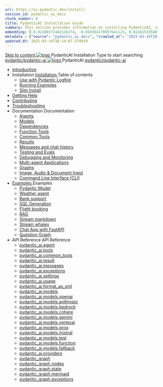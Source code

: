 ```yaml
---
url: https://ai.pydantic.dev/install/
session_id: pydantic_ai_docs
chunk_number: 0
title: PydanticAI Installation Guide
summary: This section provides information on installing PydanticAI, including how to use it with Pydantic Logfire, running examples, and options for a slim install.
embedding: [-0.02288372442126274, -0.010354178957641125, 0.022615335881710052, -0.027432218194007874, 0.02058122679591179, 0.007712662685662508, -0.04921413213014603, 0.01494504977017641, -0.0021947892382740974, 0.01399156078696251, 0.006211800966411829, -0.07983877509832382, -0.024861330166459084, -0.029805345460772514, 0.03415607661008835, 0.01341240480542183, -0.035653408616781235, 0.007310078479349613, -0.005569079425185919, 0.056220509111881256, 0.061757802963256836, 0.0026715334970504045, 0.007952800951898098, 0.014146944507956505, 0.002359001198783517, 0.009421879425644875, 0.00010958496568491682, 0.049468398094177246, 0.012628425844013691, -0.0389588363468647, 0.030652889981865883, -0.015778468921780586, -0.028647033497691154, 0.010559002868831158, 0.020482346415519714, 0.013920932076871395, 0.0009428941993974149, 0.01121584977954626, -0.00729595310986042, 0.026273906230926514, 0.019211027771234512, -0.05232179909944534, 0.03703773021697998, 0.006194144021719694, -0.06938571482896805, 0.003379587084054947, -0.004700345452874899, 0.028110254555940628, 0.005932817235589027, -0.006642636843025684, -0.08571508526802063, 0.006995780393481255, -0.04198174551129341, 0.00524065550416708, -0.018547117710113525, -0.012141087092459202, -0.027799487113952637, 0.023180365562438965, -0.003464341629296541, -0.03079414740204811, 0.016442378982901573, -0.006201206706464291, -0.015001553110778332, 0.07345393300056458, -0.04740603640675545, -0.004760379903018475, -0.0730019062757492, 0.024381054565310478, -0.06401792913675308, -0.026401037350296974, 0.033986568450927734, 0.035851169377565384, -0.03350629284977913, -0.0733974277973175, -0.023491131141781807, -0.023109735921025276, 0.034692857414484024, 0.09978433698415756, -0.012268219143152237, -0.0626053512096405, -0.008849785663187504, 0.04494815692305565, -0.008383636362850666, -0.017134541645646095, -0.021004999056458473, -0.0298335961997509, -0.01793970912694931, -0.0020447031129151583, -0.015439450740814209, -0.024677695706486702, -0.010855643078684807, -7.300146535271779e-05, -0.034805864095687866, -0.007804479915648699, 0.0783131942152977, 0.012162275612354279, 0.014090441167354584, 0.011780880391597748, -0.00435779569670558, 0.021358143538236618, 0.023957282304763794, -0.04836658760905266, -0.05528820678591728, 0.028562277555465698, 0.023816024884581566, -0.005265375599265099, 0.020468220114707947, -0.02449406124651432, -0.009944532066583633, 0.013751422986388206, -0.11967340111732483, -0.02842102013528347, -0.029607584699988365, 0.02508734166622162, -0.07074178755283356, 0.009824463166296482, 0.012910940684378147, 0.0018027996411547065, 0.011823257431387901, -0.05639001727104187, -0.037009481340646744, -0.002150646410882473, 0.02186666987836361, 0.02359001152217388, 0.04359208419919014, 0.010996900498867035, -0.010262361727654934, -0.035794664174318314, -0.04610646888613701, -0.01587734930217266, 0.01141361054033041, 0.0014982130378484726, 0.0372919961810112, -0.03274350240826607, 0.0008749139960855246, -0.020425843074917793, -0.03472110629081726, -0.005046426318585873, -0.02829388901591301, 0.04116245359182358, 0.04107769951224327, -0.03274350240826607, -0.012903877533972263, 0.03813954070210457, -0.031415682286024094, 0.010198796167969704, -0.02391490526497364, -0.01488854642957449, -0.037970032542943954, 0.013751422986388206, 0.03788527846336365, 0.018617745488882065, -0.029494578018784523, -0.038167793303728104, -0.03537089377641678, 0.020665980875492096, 0.03034212440252304, 0.01786908134818077, 0.010523688048124313, -0.04675625264644623, -0.02275659330189228, 0.06848166137933731, -0.0356251560151577, -0.006208269856870174, -0.035794664174318314, -0.015086307190358639, -0.050626710057258606, -0.016795523464679718, -0.0559379942715168, -0.048762109130620956, -0.015637211501598358, -0.02740396559238434, -0.008108183741569519, -0.0011900949757546186, 0.0161457397043705, -0.021753663197159767, -0.014747289009392262, -0.019832560792565346, -0.019465291872620583, -0.04579570144414902, -0.028406895697116852, 0.0005862188409082592, -0.046643245965242386, -0.02989009954035282, -0.0017930881585925817, -0.015538331121206284, -0.012677866034209728, 0.014634283259510994, -0.033478040248155594, 0.07079828530550003, 0.013207581825554371, 0.03133092820644379, 0.03644445165991783, 0.02577950432896614, 0.028788290917873383, -0.02751697227358818, 0.06062774360179901, -0.017798451706767082, 0.015439450740814209, 0.01929578185081482, -0.008821534924209118, 0.0007958980859257281, 0.02172541245818138, 0.011300604790449142, 0.006967529188841581, -0.029466327279806137, 0.014104567468166351, 0.0011406547855585814, -0.014252888038754463, -0.0339583158493042, 0.0509374774992466, -0.05189802870154381, 0.02977709285914898, -0.0015785532305017114, -0.028915422037243843, 0.003388415789231658, -0.05297158285975456, 0.0028198540676385164, 0.004619122017174959, 0.0327717550098896, -0.03452334553003311, 0.058424126356840134, 0.024734199047088623, -0.011547805741429329, -0.010749700479209423, 0.015213439241051674, 0.04972266033291817, -0.059384677559137344, 0.021965550258755684, 0.028067877516150475, 0.009831526316702366, 0.02025633305311203, -0.021824292838573456, 0.00262739066965878, 0.010424807667732239, -0.04766029864549637, 0.017840828746557236, 0.0026697679422795773, 0.010142292827367783, -0.00553023349493742, -0.0014302327763289213, -0.004555556457489729, 0.011102844029664993, 0.02186666987836361, 0.0221774373203516, -0.0002688308013603091, -0.012465979903936386, -0.03765926510095596, 0.033647552132606506, 0.04556968808174133, 0.045936957001686096, -0.020496470853686333, 0.014902672730386257, -0.0027403966523706913, -0.0008771211723797023, -0.029409823939204216, -0.02700844593346119, -0.00697812344878912, -0.0385633148252964, 0.01658363826572895, -0.005286564119160175, 0.02623152919113636, -0.015241690911352634, -0.007465462200343609, -0.0029416887555271387, -0.025751253589987755, -0.023575887084007263, 0.02789836749434471, -0.05144600197672844, -0.034184329211711884, 0.03537089377641678, 0.03280000388622284, 0.0655435100197792, -0.011512490920722485, -0.04051266610622406, 0.02623152919113636, -0.006677951198071241, 0.03528613969683647, 0.009718519635498524, 0.0023395782336592674, -0.0017895566998049617, -0.008086995221674442, 0.04983566701412201, 0.02320861630141735, 0.0059186918660998344, 0.0426880344748497, -0.004022309090942144, -0.022587083280086517, -0.01418225932866335, -0.0005906331934966147, 0.024776576086878777, 0.022728340700268745, 0.026386911049485207, -0.033082518726587296, 0.028844794258475304, -0.018504740670323372, 0.059836700558662415, 0.024974336847662926, 0.022544706240296364, -0.012013955041766167, 0.043111808598041534, 0.006988717708736658, -0.010121104307472706, -0.01552420575171709, -0.002770413877442479, 0.010785014368593693, -0.006953403353691101, -0.0074301473796367645, 0.048140574246644974, -0.04071042686700821, -0.03576641529798508, 0.017247548326849937, -0.003676227992400527, -0.04172748327255249, -0.0186459980905056, -0.03692472726106644, 0.06051473692059517, -0.034692857414484024, 0.04525892063975334, -0.037065982818603516, -0.05831111967563629, -0.0546666756272316, 0.041953496634960175, 0.013920932076871395, -0.0771266296505928, -0.007232387084513903, 0.021541777998209, -0.015128684230148792, -0.022544706240296364, -0.00906873494386673, 0.022911975160241127, -0.02572300098836422, -0.010664945468306541, 0.03299776464700699, -0.010601379908621311, -0.025878384709358215, -0.01632937416434288, 0.011448925361037254, -0.016188116744160652, 0.03901533782482147, -0.05613575503230095, -0.04661499336361885, -0.056559525430202484, -0.02378777228295803, -0.009591388516128063, 0.010989838279783726, 0.00013088395644444972, 0.03135917708277702, -0.005865720100700855, 0.0069251516833901405, -0.018179846927523613, 0.001274849520996213, 0.010156418196856976, 0.030511632561683655, -0.016216367483139038, -0.008694402873516083, 0.00043260128586553037, -0.02751697227358818, -0.027488721534609795, 0.024027910083532333, -0.0679166316986084, -0.001106223207898438, -0.004347201436758041, -0.0028940141201019287, -0.009372439235448837, 0.014803792349994183, -0.01743118278682232, -0.022841347381472588, 0.010474247857928276, 0.0063495272770524025, 0.02577950432896614, -0.0073242043145000935, 6.417286931537092e-05, -0.025609996169805527, -0.028279762715101242, -0.025115594267845154, -0.03144393116235733, -0.0018751941388472915, -0.004626185167580843, 0.028788290917873383, 0.015128684230148792, 0.0023784241639077663, 0.010848580859601498, 0.014846169389784336, 0.0393543541431427, 0.013285273686051369, -0.004160034935921431, 0.014408270828425884, -0.002011154545471072, 0.061362285166978836, 0.0704592689871788, -0.03234798088669777, -0.008214127272367477, -0.007493713404983282, 0.015792595222592354, 0.0020288117229938507, -0.009909218177199364, 0.006229458376765251, 0.06802964210510254, 0.017374679446220398, -0.004604996182024479, 0.004431955981999636, -0.016513008624315262, -0.0015211673453450203, -0.0014346471289172769, 0.03034212440252304, 0.07283239811658859, 0.027728859335184097, -0.005244187079370022, -0.023900778964161873, 0.03678346797823906, -0.025242725387215614, 0.019592422991991043, -0.04045616462826729, -0.024211546406149864, -0.05195453017950058, 0.018080968409776688, 0.031217919662594795, 0.022163311019539833, 0.03350629284977913, -0.019691303372383118, -0.07260638475418091, -0.04020190238952637, -0.01237416174262762, -0.07757864892482758, 0.06011921539902687, 0.06865117698907852, -0.02642928995192051, 0.010205858387053013, -0.050824470818042755, 0.004439018666744232, 0.01594797894358635, 0.060797251760959625, 0.0013613697374239564, 0.013193455524742603, -0.02829388901591301, -0.007613782305270433, 0.030850650742650032, 0.00705581484362483, 0.019535919651389122, 0.027531098574399948, -0.05195453017950058, -0.04164272919297218, 0.03155693784356117, -0.013843241147696972, -0.027305085211992264, 0.009330062195658684, -0.031980711966753006, -0.014662534929811954, -0.024070287123322487, 0.007024032063782215, 0.0012059863656759262, -0.009082861244678497, 0.019959693774580956, -0.023067358881235123, -0.05362137034535408, 0.06763412058353424, -0.006430750247091055, 0.04997692257165909, -0.0016518306219950318, 0.06028872728347778, 0.022982604801654816, -0.05955418571829796, 0.027827739715576172, -0.007691474165767431, -0.016173990443348885, 0.03695297613739967, -0.0024190356489270926, 0.008510767482221127, 0.0014037470100447536, 0.02989009954035282, -0.041049446910619736, -0.021329890936613083, -0.02270008996129036, -0.02262946031987667, -0.0257088765501976, 0.03226322680711746, 0.026980193331837654, -0.027799487113952637, -0.004481396172195673, 0.02320861630141735, -0.016682516783475876, -0.00820000097155571, 0.01311576459556818, 0.011463050730526447, 0.07108080387115479, -0.010431870818138123, -0.03466460481286049, 0.0005517873214557767, 0.0263021569699049, -0.021075626835227013, 0.00671679712831974, 0.050965726375579834, -0.018151596188545227, 0.026217402890324593, 0.004036434926092625, -0.0434790775179863, -0.0010453059803694487, -0.015919726341962814, -0.005403101444244385, -0.004615590907633305, -0.015227564610540867, -0.017515936866402626, 0.037009481340646744, 0.0036903538275510073, -0.028435146436095238, 0.0066037909127771854, -0.00589750288054347, -0.005982257425785065, 0.035144880414009094, -0.04152972251176834, -0.017798451706767082, 0.0012086349306628108, 0.03099190816283226, 0.02500258758664131, 0.032687000930309296, -0.00450258469209075, 0.02391490526497364, 0.0033177868463099003, -0.00116184342186898, 0.02462119236588478, -0.03870457038283348, -0.008870975114405155, 0.005667959339916706, 0.010234110057353973, -0.019564172253012657, -0.034495096653699875, -0.023632390424609184, -0.019945567473769188, -0.0205105971544981, 0.016513008624315262, -0.0011591948568820953, 0.01613161340355873, -0.008609647862613201, -0.06949871778488159, 0.010954523459076881, 0.001389621291309595, 0.0005694445571862161, -0.04398760199546814, -0.024084413424134254, -0.010933334939181805, 0.014648408629000187, -0.02616089954972267, 0.009238244034349918, 0.00189638277515769, 0.009577262215316296, 0.013779674656689167, 0.005067614838480949, -0.0033266155514866114, 0.018095092847943306, 0.0802907943725586, -0.019196901470422745, 0.011463050730526447, -0.027220331132411957, 0.016809649765491486, 0.023745395243167877, -0.018928512930870056, -0.018631871789693832, 0.021499400958418846, -0.002217743778601289, 0.005999914836138487, -0.021428771317005157, 0.021315766498446465, 0.023759521543979645, -0.019182777032256126, 0.032884757965803146, 0.037009481340646744, -0.013680794276297092, -0.04859260097146034, 0.003248923923820257, -0.004566150717437267, -0.011371233500540257, -0.020623603835701942, -0.016809649765491486, -0.016089236363768578, -0.0005707688396796584, -0.01373023446649313, -0.02313798852264881, -0.01915452443063259, 0.002913437085226178, -0.02617502585053444, -0.02649991773068905, 0.0010920974891632795, 0.023491131141781807, -0.04130370914936066, 0.008320069871842861, -0.008334196172654629, 0.0017975023947656155, 0.016541259363293648, 0.005713868420571089, 0.021329890936613083, -0.01799621246755123, -0.011971578001976013, -0.0263021569699049, -0.0161457397043705, -0.0014125755988061428, 0.049157630652189255, -0.016343500465154648, -0.04017364978790283, 0.01960654929280281, -0.0037609825376421213, -0.041501469910144806, -0.013073386624455452, 0.028844794258475304, -0.005653833970427513, 0.004573213402181864, 0.005057020578533411, 0.012091646902263165, -0.025369858369231224, -0.002505555981770158, -0.01546770241111517, -0.023632390424609184, -0.005862188525497913, -0.045371927320957184, -0.010375367477536201, 0.027757110074162483, -0.03788527846336365, 0.014902672730386257, 0.04737778380513191, -0.046982262283563614, -0.004160034935921431, 0.001733053708449006, 0.01600448228418827, 0.0011053404305130243, 4.07288007409079e-06, -0.005396038759499788, -0.012331784702837467, -0.05042894929647446, -0.035964176058769226, -0.007776228711009026, -0.027757110074162483, 0.04042791202664375, 0.03839380294084549, 0.022982604801654816, -0.0044884588569402695, 0.0037680454552173615, 0.005060552153736353, -0.020538849756121635, 0.013659605756402016, -0.030765896663069725, 0.017473559826612473, 0.03195245936512947, -0.009506633505225182, -0.025511115789413452, 0.04184048995375633, -0.03421258181333542, -0.015312319621443748, -0.0016544791869819164, 0.01273436937481165, -0.010608443059027195, 0.012769683264195919, 0.0051594325341284275, 0.024084413424134254, -0.0060246349312365055, 0.02206443063914776, -0.003746856702491641, -0.00525478133931756, -0.03486236557364464, -0.020736610516905785, 0.030116111040115356, -0.05624876171350479, 0.027926620095968246, 0.02096262201666832, -0.01775607466697693, -0.030398625880479813, 0.031133165583014488, 0.037009481340646744, 0.0422925129532814, 0.012465979903936386, 0.008468390442430973, -0.01514281053096056, 0.03200896456837654, 0.021315766498446465, 0.040738679468631744, -0.0051947468891739845, -0.010396555997431278, 0.008030491881072521, -0.057717837393283844, -0.015552457422018051, 0.013214644975960255, -0.025694750249385834, 0.004809820093214512, -0.08181637525558472, 0.024140916764736176, 0.06610853970050812, -0.024847203865647316, 0.018999140709638596, 0.020044447854161263, 0.004742722492665052, 0.03678346797823906, 0.013913869857788086, -0.02315211296081543, 0.014224636368453503, 0.00131369533482939, 0.004831008613109589, 0.005332472734153271, -0.02429630048573017, 0.024649443104863167, -0.01138535887002945, -0.12735781073570251, -0.03376055508852005, 0.004280103836208582, -0.0015397074166685343, -0.010876831598579884, -0.01696503348648548, 0.002871059812605381, -0.0059151602908968925, 0.0027245052624493837, 0.03491886705160141, -0.03260224312543869, -0.023180365562438965, 0.006540224887430668, -0.021442897617816925, 0.01459190621972084, -0.006070543546229601, 0.006014040671288967, 0.012790871784090996, 0.015312319621443748, -0.017134541645646095, -0.02024220861494541, -0.02675418183207512, 0.025864258408546448, -0.02056710049510002, 0.008927477523684502, 0.00567502249032259, -0.01594797894358635, -0.013200518675148487, 0.020355213433504105, -0.017854955047369003, -0.008687339723110199, -0.0037150736898183823, -0.009450131095945835, 0.013645480386912823, -0.013285273686051369, 0.013857366517186165, -0.01998794451355934, -0.053282350301742554, 0.034240830689668655, -0.03130267560482025, 0.01360310334712267, -0.011265289969742298, -0.015086307190358639, -0.005865720100700855, -0.006617916747927666, -0.029212063178420067, -0.04096469283103943, 0.01882963255047798, 0.050315942615270615, -0.008998106233775616, -0.0047745052725076675, 0.008094058372080326, 0.012317659333348274, -0.0012624894734472036, -0.0064236875623464584, 0.010566065087914467, -0.0047038765624165535, -0.0033689928241074085, 0.00993040669709444, -0.011660811491310596, -0.0013772612437605858, -0.0034696387592703104, 0.006293024402111769, -0.02849164977669716, 0.039580367505550385, 0.005883377511054277, -0.015397073701024055, 0.018660124391317368, -0.00993040669709444, -0.024720072746276855, -0.002736865309998393, -0.013045135885477066, -0.004347201436758041, -0.0008466625004075468, 0.016922656446695328, 0.008595522493124008, -0.026838935911655426, 0.00599285215139389, -0.03251748904585838, 0.015255816280841827, -0.005074677988886833, -0.007165289483964443, -0.010205858387053013, -0.0007835380383767188, -0.0019264000002294779, 0.012473042123019695, -0.011646686121821404, 0.006593196652829647, -0.029918350279331207, -0.04378984495997429, -0.03342153877019882, -0.05576848238706589, 0.01225409284234047, 0.009909218177199364, -0.010813266038894653, 0.008157623931765556, -0.025624120607972145, 0.011300604790449142, -0.10046237707138062, -0.004770974162966013, -0.01652713492512703, -0.0008700582548044622, 0.04319656267762184, -0.016569511964917183, 0.009838588535785675, 0.02815263159573078, -0.009732645936310291, -0.026344534009695053, 0.006084669381380081, -0.005258312448859215, -0.04031490907073021, -0.002143583493307233, 0.029268566519021988, -0.0259066354483366, 0.04604996368288994, -0.004781568422913551, 0.02997485361993313, 0.005265375599265099, -0.021188633516430855, 5.559257260756567e-05, -0.0035526275169104338, 0.041190702468156815, -0.03850680962204933, 0.000998514355160296, 0.0011203490430489182, 0.024197420105338097, 0.032432734966278076, 0.012720243073999882, -0.02740396559238434, -0.04415711387991905, -0.018547117710113525, 0.020228082314133644, -0.009245307184755802, 0.050061680376529694, -9.253473399439827e-05, 0.02765822969377041, 0.0014072784688323736, -0.012882689014077187, 0.007698536850512028, -0.01659776270389557, 0.024381054565310478, 0.012381224893033504, 0.029438074678182602, 0.006935745943337679, -0.015863223001360893, 0.0031518093310296535, 0.000437015580246225, 0.024395180866122246, 0.019394662231206894, 0.04076693207025528, -0.0010311801452189684, 0.010608443059027195, 0.028195008635520935, 0.030003106221556664, -0.04203825071454048, 0.0211462564766407, 0.009591388516128063, 0.003955211490392685, -0.003884582780301571, 0.008729716762900352, -0.014817917719483376, -0.025412235409021378, -0.027177954092621803, -0.004569681826978922, -0.037122488021850586, -0.00015659724886063486, -0.017911458387970924, -0.014832044020295143, -0.0068192086182534695, 0.02784186415374279, -0.00392342871055007, -0.01851886510848999, -0.01418225932866335, 0.009796211495995522, 0.021118005737662315, 0.0007314492831937969, -0.0014187556225806475, -0.03703773021697998, 0.0410211943089962, -0.04082343354821205, -0.025624120607972145, 0.026768308132886887, -0.023830149322748184, -0.007988114841282368, -0.012670802883803844, -0.021273387596011162, 0.012903877533972263, -0.016060983762145042, 0.011102844029664993, -0.020341088995337486, 0.006967529188841581, 0.011039278469979763, -0.01054487656801939, 0.012925066985189915, -0.009852714836597443, 0.01768544688820839, 0.013836177997291088, 0.012515420094132423, 0.04596520960330963, 0.018631871789693832, -0.014775540679693222, 0.01858949474990368, -0.01569371484220028, 0.031924206763505936, -0.017643069848418236, -0.04364858567714691, -0.013419467955827713, 0.025892511010169983, 0.01340534258633852, 0.017713697627186775, 0.009181741625070572, -0.012720243073999882, -0.031726446002721786, -0.00495107751339674, 0.05548596754670143, -0.0036974165122956038, -0.05605100095272064, -0.002975237322971225, 0.020496470853686333, -0.01594797894358635, -0.01324289571493864, 0.05028769001364708, -0.0069993119686841965, -0.016301121562719345, 0.0015264644753187895, -0.0003368110046721995, -0.02288372442126274, -0.01256486028432846, 0.02270008996129036, 0.01399156078696251, -0.050965726375579834, 0.03506012633442879, -0.0031023691408336163, -0.014288201928138733, 0.03760276362299919, -0.032178472727537155, 0.002150646410882473, 0.009838588535785675, 0.002592076314613223, -0.0076702856458723545, -0.005922222975641489, -0.015651337802410126, -0.04604996368288994, -0.009831526316702366, 0.0011830320581793785, -0.004036434926092625, 0.0009243541280739009, -0.014005687087774277, 0.03664221242070198, -0.022855473682284355, -0.008560207672417164, 0.03638794645667076, -0.0064554703421890736, 0.04000414162874222, -0.0060246349312365055, -0.04732128232717514, -0.019634800031781197, -0.008899225853383541, -0.016696643084287643, 0.04726478084921837, -0.0005712102283723652, -0.0339583158493042, -0.007642033975571394, -0.016371751204133034, -0.01717691868543625, -0.017925584688782692, -0.021273387596011162, 0.00027324509574100375, -0.008510767482221127, 0.009146426804363728, 0.0331672765314579, 0.028519900515675545, 0.018857883289456367, 0.07740914076566696, 0.04011714830994606, -0.0021647720132023096, -0.03325203061103821, 0.025172097608447075, -0.02141464501619339, -0.014351768419146538, 0.007038157898932695, 0.01947941817343235, 0.04740603640675545, -0.005904566030949354, -0.008623774163424969, 0.0234063770622015, -0.019648926332592964, 0.024465808644890785, 0.033845312893390656, -0.011371233500540257, -0.017247548326849937, 0.04604996368288994, -0.01710629090666771, 0.018024465069174767, 0.03782877326011658, 0.010749700479209423, 0.0057739028707146645, 0.00014887221914250404, 0.02514384500682354, 0.021626532077789307, 0.012183464132249355, -0.02166890911757946, 0.005406633019447327, 0.02713557705283165, -0.017713697627186775, -0.021541777998209, 0.03497537225484848, 0.022615335881710052, -0.011915074661374092, 0.006370715796947479, 0.015340571291744709, -0.006547288037836552, -0.013652542605996132, 0.037772271782159805, -0.023109735921025276, -0.001126529066823423, -0.020030321553349495, -0.006112921051681042, -0.03133092820644379, -0.026401037350296974, -0.013447719626128674, 0.011265289969742298, 0.009344187565147877, 0.008418950252234936, 0.010933334939181805, 0.013525411486625671, 0.017784327268600464, 0.011272353120148182, -0.0198749378323555, 0.017826704308390617, -0.03234798088669777, -0.0035155476070940495, 0.033478040248155594, -0.0033266155514866114, 0.024663569405674934, 0.021541777998209, 0.017134541645646095, -0.010417744517326355, -0.013709045946598053, 0.015072181820869446, 0.004650905262678862, -0.01754418946802616, 0.0022036179434508085, 0.01973368041217327, 0.03203721344470978, 0.041953496634960175, -0.0027033165097236633, -0.022474078461527824, -0.009669079445302486, 0.02378777228295803, 0.02346288040280342, -0.0057350569404661655, 0.02219156175851822, -0.011879760771989822, 0.03271524980664253, 0.0016359391156584024, -0.013101638294756413, 0.0021594748832285404, 0.004933420103043318, 0.037065982818603516, 0.00568914832547307, -0.007747977040708065, -0.0119009492918849, -0.027177954092621803, 0.0015167529927566648, -0.016611889004707336, 0.024282174184918404, 0.016809649765491486, -0.020722484216094017, 0.024140916764736176, 0.0007716194377280772, 0.0024561157915741205, -0.025285102427005768, -0.018886135891079903, -0.016950907185673714, -0.023688891902565956, -0.0035543933045119047, -0.03376055508852005, -0.045174166560173035, 0.004944014362990856, -0.0024949617218226194, -0.014387082308530807, 0.030709393322467804, -0.025115594267845154, -0.014507151208817959, -0.03556865453720093, 0.0018787254812195897, 0.010502499528229237, 0.018095092847943306, 0.017346428707242012, -0.004753316752612591, -0.01273436937481165, -0.01340534258633852, 0.004541430622339249, -0.00793867465108633, 0.004548493307083845, 0.006554350722581148, -0.02302498184144497, 0.010559002868831158, 0.020115075632929802, -0.0006789191393181682, 0.011576056480407715, 0.00728182727470994, -0.004410767462104559, -0.0024596471339464188, -0.07639208436012268, 0.03531438857316971, 0.02262946031987667, -0.0331672765314579, -0.01967717707157135, 0.019267531111836433, 0.016611889004707336, 0.010354178957641125, 0.009534885175526142, -0.04904462397098541, -0.015905601903796196, -0.020538849756121635, 0.0013966840924695134, 0.011081655509769917, 0.028265638276934624, 0.01600448228418827, 0.00583393732085824, 0.010361242108047009, -0.031669944524765015, 0.0010850345715880394, 0.009662017226219177, 0.012056333012878895, -0.017982088029384613, 0.014033938758075237, 0.018292853608727455, -0.008757968433201313, 0.013617228716611862, -0.05639001727104187, -0.004746254067867994, -0.07288890331983566, -0.0031782949808984995, -0.00560792488977313, -0.05008992925286293, 0.002901077037677169, -0.017657194286584854, -0.0020517660304903984, -0.015665464103221893, 0.02212093397974968, -0.02746046893298626, 0.014372956939041615, -0.0004745371115859598, -0.014358830638229847, -0.006865117233246565, 0.08797520399093628, -0.008037555031478405, -0.024833079427480698, 0.02873178757727146, 0.0054631358943879604, 0.015227564610540867, -0.0006895134574733675, 0.00906167272478342, 0.002913437085226178, -0.022092681378126144, -0.023194491863250732, 0.03593592345714569, 0.02244582585990429, -0.014231698587536812, 0.01237416174262762, -0.016117487102746964, -0.00758553110063076, 0.028195008635520935, 0.02746046893298626, -0.005565547849982977, 0.011752628721296787, 0.033534545451402664, -0.03299776464700699, -0.014902672730386257, 0.015863223001360893, -0.001091214595362544, 0.01704978756606579, -0.025440486147999763, 0.027220331132411957, 0.04328131675720215, 0.007423084694892168, -0.0514177531003952, -0.006540224887430668, 0.0035508619621396065, -0.022022053599357605, 0.025059090927243233, 0.008927477523684502, -0.018872009590268135, -0.010269424878060818, 0.010679071769118309, 0.028378643095493317, 0.0051947468891739845, -0.017657194286584854, -0.007338330149650574, -0.0012925066985189915, 0.01552420575171709, 0.032828256487846375, -0.022262191399931908, 0.0005835702759213746, 0.0058798459358513355, -0.030370375141501427, 0.02012920193374157, -0.005943411961197853, -0.0038598626852035522, -0.011102844029664993, -0.011752628721296787, -0.005710336845368147, 0.05814161151647568, 0.029551081359386444, 0.027036696672439575, -0.034495096653699875, 0.016060983762145042, 0.010205858387053013, 0.02431042492389679, -0.01567958854138851, -0.06814264506101608, 0.005572610534727573, -0.010883894748985767, 0.016541259363293648, 0.03830904886126518, -0.013073386624455452, 0.015340571291744709, 0.019394662231206894, 0.012480105273425579, 0.017247548326849937, 0.03220672160387039, -0.0041988808661699295, 0.008983980864286423, 0.01774195022881031, 0.029692338779568672, -0.007564342115074396, -0.013843241147696972, -0.006056417711079121, 0.02521447464823723, -0.02243169955909252, -0.0376875177025795, 0.02327924594283104, 0.0014964472502470016, -0.02912730909883976, 0.011653748340904713, 0.0019846686627715826, 0.010438933968544006, -0.014832044020295143, 0.03799828141927719, 0.006105857901275158, 0.03175469860434532, -0.019973818212747574, 0.021852543577551842, 0.0013004523934796453, 0.02674005553126335, 0.009527822025120258, -0.004428424406796694, -0.0514177531003952, 0.015510080382227898, -0.01288975216448307, 0.013906806707382202, -0.010686133988201618, -0.012621362693607807, -0.013052198104560375, 0.017191044986248016, 0.03344979137182236, 0.017134541645646095, 0.01832110621035099, -0.0007468993426300585, -0.019761933013796806, 0.007606719620525837, -0.019917314872145653, -0.003969337325543165, -0.033845312893390656, -0.016159864142537117, 0.005261844024062157, -0.01940878853201866, -0.007642033975571394, -0.013963310047984123, 0.010438933968544006, 0.019380537793040276, 0.009287684224545956, -0.02398553304374218, -0.008051680400967598, -0.004004651680588722, -0.007048752158880234, 0.011752628721296787, -0.0032100779935717583, -0.011484239250421524, -0.008108183741569519, -0.010114041157066822, 0.010008097626268864, -0.006776831578463316, -0.03393006697297096, 0.012352973222732544, 0.000762790790759027, 0.02255883254110813, 0.017854955047369003, -0.026853062212467194, 0.0002670650719664991, -0.021753663197159767, 0.010869769379496574, -0.004650905262678862, -0.01517106220126152, 0.002583247609436512, -0.017515936866402626, -0.0002725829544942826, 0.015707841143012047, 0.025638246908783913, 0.024282174184918404, -0.06537400186061859, 0.017586566507816315, -0.03390181437134743, -0.016682516783475876, -0.0035155476070940495, -0.009054609574377537, 0.004640311002731323, -0.016894403845071793, -0.00010699156700866297, 0.012289407663047314, 0.008150560781359673, 0.020665980875492096, 0.008313007652759552, 0.020199831575155258, 0.0011742034694179893, 0.019648926332592964, -0.023688891902565956, 0.0037998282350599766, 0.016936780884861946, 0.021358143538236618, -0.015538331121206284, -0.009591388516128063, -0.0033319126814603806, 0.010883894748985767, -0.0119009492918849, -0.017191044986248016, -0.017657194286584854, 0.014846169389784336, -0.009308872744441032, -0.003711542347446084, 0.016993284225463867, -0.032319728285074234, -0.008934540674090385, -0.004290698561817408, -0.038930583745241165, -0.0018540055025368929, 0.006466064602136612, 0.020270459353923798, 0.002551464596763253, 0.005943411961197853, 0.046191222965717316, 0.006706202402710915, -0.01103221531957388, 0.015594834461808205, 0.003460810286924243, -0.022855473682284355, 0.015707841143012047, -0.006635573692619801, 0.0033990100491791964, -0.02758760191500187, 0.024451684206724167, 0.009831526316702366, 0.004756848327815533, -0.013172267004847527, -0.002364298328757286, -0.016739020124077797, -0.002367829903960228, 0.006261241156607866, 0.011342981830239296, 0.026514044031500816, 0.001382558373734355, 0.008433076553046703, 0.0054984502494335175, 0.013278210535645485, -0.020694231614470482, -0.005904566030949354, 0.008496642112731934, 0.00848957896232605, -0.018744878470897675, 0.012042206712067127, -0.0055549535900354385, 0.02726270817220211, -0.0023766583763062954, -0.0031129634007811546, 0.02765822969377041, 0.029353320598602295, -0.017205171287059784, -0.005749182775616646, -0.008270629681646824, -0.012141087092459202, -0.025539366528391838, -0.018434111028909683, 0.006812145933508873, 0.03319552540779114, -0.017515936866402626, -0.01627287082374096, 0.012769683264195919, -0.005576142109930515, 0.012932129204273224, -0.019889064133167267, 0.0036267878022044897, 0.003919897135347128, 0.005420758854597807, -0.03508837893605232, 0.014733163639903069, -0.005466667469590902, 0.01459190621972084, -0.0016482991632074118, -0.03805478662252426, 0.0015988589730113745, -0.036416199058294296, 0.0051382435485720634, 0.002989363158121705, -0.014062190428376198, 0.009775022976100445, -0.027954870834946632, 0.005685616750270128, 0.009732645936310291, 0.0027139107696712017, 0.0011953921057283878, 0.02577950432896614, -0.036416199058294296, 0.0010099915089085698, -0.05020293593406677, -0.018024465069174767, 0.004788631107658148, 0.01601860672235489, -0.0016677220119163394, 0.00584806315600872, 0.0032577523961663246, 0.006381310056895018, 0.017445309087634087, 0.0025214473716914654, -0.00923118181526661, -0.0414167158305645, 0.012148150242865086, 0.0027421624399721622, -0.004541430622339249, -0.02385840192437172, 0.02436692826449871, 0.0228130966424942, -0.004947545938193798, -0.010382430627942085, 0.022996731102466583, -0.0067097339779138565, 0.0456261932849884, 0.023618264123797417, 0.017261672765016556, -0.006296555511653423, 0.025101467967033386, 0.03393006697297096, 0.0032083122059702873, 0.021329890936613083, -0.00290990574285388, 0.004202412441372871, -0.009683205746114254, -0.014217573218047619, 0.034947119653224945, 0.01942291483283043, 0.0006104974891059101, 0.03203721344470978, 0.00030370373860932887, 0.02777123637497425, -0.0331672765314579, 0.03644445165991783, 0.016089236363768578, -0.004057623445987701, 0.01748768612742424, -0.01710629090666771, 0.019309908151626587, 0.04828183352947235, -0.0019564172253012657, 0.020778987556695938, -0.0143023282289505, 0.003676227992400527, 0.01170318853110075, -0.015128684230148792, 0.021061502397060394, 0.00041648908518254757, 0.03367580100893974, 0.02244582585990429, -0.031669944524765015, -0.00807286985218525, 0.010234110057353973, 0.006395435892045498, 0.012960380874574184, 0.005540827754884958, 0.03280000388622284, -0.01411162968724966, 0.017219295725226402, -0.005162963643670082, -0.009047546423971653, 0.018038589507341385, 0.029240313917398453, 0.005823343060910702, -0.036020677536726, 0.0009420113638043404, -0.009471319615840912, -0.03376055508852005, 0.0002871501201298088, 0.0004105297848582268, 0.004170629195868969, 0.0054984502494335175, -0.010622568428516388, -0.00188931985758245, 0.01552420575171709, 0.017374679446220398, 0.021527651697397232, -0.010707322508096695, -0.005452541634440422, 0.0006025517941452563, -0.025115594267845154, 0.004085875116288662, -0.04884686321020126, 0.01858949474990368, -0.007966926321387291, -0.00757140526548028, -0.0015582474879920483, 0.01645650528371334, -0.00022645352873951197, 0.020976748317480087, 0.0011335918679833412, -0.026980193331837654, -0.007246512919664383, -0.0003659453650470823, 0.016739020124077797, -0.004100000485777855, 0.03780052438378334, -0.024903707206249237, -0.018095092847943306, -0.021824292838573456, -0.029946602880954742, 0.01891438663005829, 0.017120415344834328, -0.04319656267762184, 0.025412235409021378, -0.010664945468306541, 0.019535919651389122, 0.009280622005462646, 0.010057537816464901, -0.005021706223487854, -0.005759777035564184, 0.013207581825554371, -0.008207064121961594]
metadata : {"source": "pydantic_ai_docs", "crawled_at": "2025-03-14T10:14:07.573402", "url_path": "/install/", "chunk_size": 4861}
updated_dt: 2025-03-14T10:14:07.574919
---
```

[ Skip to content ](https://ai.pydantic.dev/install/#installation)
[ ![logo](https://ai.pydantic.dev/img/logo-white.svg) ](https://ai.pydantic.dev/ "PydanticAI")
PydanticAI 
Installation 
Type to start searching
[ pydantic/pydantic-ai  ](https://github.com/pydantic/pydantic-ai "Go to repository")
[ ![logo](https://ai.pydantic.dev/img/logo-white.svg) ](https://ai.pydantic.dev/ "PydanticAI") PydanticAI 
[ pydantic/pydantic-ai  ](https://github.com/pydantic/pydantic-ai "Go to repository")
  * [ Introduction  ](https://ai.pydantic.dev/)
  * Installation  [ Installation  ](https://ai.pydantic.dev/install/) Table of contents 
    * [ Use with Pydantic Logfire  ](https://ai.pydantic.dev/install/#use-with-pydantic-logfire)
    * [ Running Examples  ](https://ai.pydantic.dev/install/#running-examples)
    * [ Slim Install  ](https://ai.pydantic.dev/install/#slim-install)
  * [ Getting Help  ](https://ai.pydantic.dev/help/)
  * [ Contributing  ](https://ai.pydantic.dev/contributing/)
  * [ Troubleshooting  ](https://ai.pydantic.dev/troubleshooting/)
  * Documentation  Documentation 
    * [ Agents  ](https://ai.pydantic.dev/agents/)
    * [ Models  ](https://ai.pydantic.dev/models/)
    * [ Dependencies  ](https://ai.pydantic.dev/dependencies/)
    * [ Function Tools  ](https://ai.pydantic.dev/tools/)
    * [ Common Tools  ](https://ai.pydantic.dev/common_tools/)
    * [ Results  ](https://ai.pydantic.dev/results/)
    * [ Messages and chat history  ](https://ai.pydantic.dev/message-history/)
    * [ Testing and Evals  ](https://ai.pydantic.dev/testing-evals/)
    * [ Debugging and Monitoring  ](https://ai.pydantic.dev/logfire/)
    * [ Multi-agent Applications  ](https://ai.pydantic.dev/multi-agent-applications/)
    * [ Graphs  ](https://ai.pydantic.dev/graph/)
    * [ Image, Audio & Document Input  ](https://ai.pydantic.dev/input/)
    * [ Command Line Interface (CLI)  ](https://ai.pydantic.dev/cli/)
  * [ Examples  ](https://ai.pydantic.dev/examples/)
Examples 
    * [ Pydantic Model  ](https://ai.pydantic.dev/examples/pydantic-model/)
    * [ Weather agent  ](https://ai.pydantic.dev/examples/weather-agent/)
    * [ Bank support  ](https://ai.pydantic.dev/examples/bank-support/)
    * [ SQL Generation  ](https://ai.pydantic.dev/examples/sql-gen/)
    * [ Flight booking  ](https://ai.pydantic.dev/examples/flight-booking/)
    * [ RAG  ](https://ai.pydantic.dev/examples/rag/)
    * [ Stream markdown  ](https://ai.pydantic.dev/examples/stream-markdown/)
    * [ Stream whales  ](https://ai.pydantic.dev/examples/stream-whales/)
    * [ Chat App with FastAPI  ](https://ai.pydantic.dev/examples/chat-app/)
    * [ Question Graph  ](https://ai.pydantic.dev/examples/question-graph/)
  * API Reference  API Reference 
    * [ pydantic_ai.agent  ](https://ai.pydantic.dev/api/agent/)
    * [ pydantic_ai.tools  ](https://ai.pydantic.dev/api/tools/)
    * [ pydantic_ai.common_tools  ](https://ai.pydantic.dev/api/common_tools/)
    * [ pydantic_ai.result  ](https://ai.pydantic.dev/api/result/)
    * [ pydantic_ai.messages  ](https://ai.pydantic.dev/api/messages/)
    * [ pydantic_ai.exceptions  ](https://ai.pydantic.dev/api/exceptions/)
    * [ pydantic_ai.settings  ](https://ai.pydantic.dev/api/settings/)
    * [ pydantic_ai.usage  ](https://ai.pydantic.dev/api/usage/)
    * [ pydantic_ai.format_as_xml  ](https://ai.pydantic.dev/api/format_as_xml/)
    * [ pydantic_ai.models  ](https://ai.pydantic.dev/api/models/base/)
    * [ pydantic_ai.models.openai  ](https://ai.pydantic.dev/api/models/openai/)
    * [ pydantic_ai.models.anthropic  ](https://ai.pydantic.dev/api/models/anthropic/)
    * [ pydantic_ai.models.bedrock  ](https://ai.pydantic.dev/api/models/bedrock/)
    * [ pydantic_ai.models.cohere  ](https://ai.pydantic.dev/api/models/cohere/)
    * [ pydantic_ai.models.gemini  ](https://ai.pydantic.dev/api/models/gemini/)
    * [ pydantic_ai.models.vertexai  ](https://ai.pydantic.dev/api/models/vertexai/)
    * [ pydantic_ai.models.groq  ](https://ai.pydantic.dev/api/models/groq/)
    * [ pydantic_ai.models.mistral  ](https://ai.pydantic.dev/api/models/mistral/)
    * [ pydantic_ai.models.test  ](https://ai.pydantic.dev/api/models/test/)
    * [ pydantic_ai.models.function  ](https://ai.pydantic.dev/api/models/function/)
    * [ pydantic_ai.models.fallback  ](https://ai.pydantic.dev/api/models/fallback/)
    * [ pydantic_ai.providers  ](https://ai.pydantic.dev/api/providers/)
    * [ pydantic_graph  ](https://ai.pydantic.dev/api/pydantic_graph/graph/)
    * [ pydantic_graph.nodes  ](https://ai.pydantic.dev/api/pydantic_graph/nodes/)
    * [ pydantic_graph.state  ](https://ai.pydantic.dev/api/pydantic_graph/state/)
    * [ pydantic_graph.mermaid  ](https://ai.pydantic.dev/api/pydantic_graph/mermaid/)
    * [ pydantic_graph.exceptions  ](https://ai.pydantic.dev/api/pydantic_graph/exceptions/)